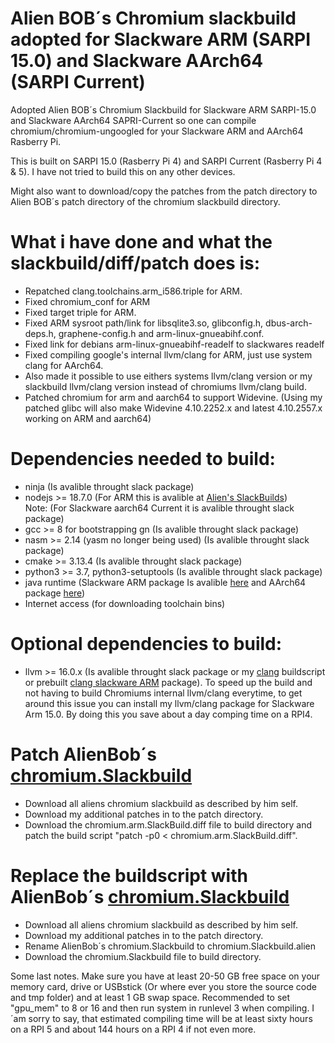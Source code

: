 # Alien BOB´s Chromium slackbuild adopted for Slackware ARM (SARPI 15.0) and Slackware AArch64 (SARPI Current)
Adopted Alien BOB´s Chromium Slackbuild for Slackware ARM SARPI-15.0 and Slackware AArch64 SAPRI-Current so one can compile chromium/chromium-ungoogled for your Slackware ARM and AArch64 Rasberry Pi.

This is built on SARPI 15.0 (Rasberry Pi 4) and SARPI Current (Rasberry Pi 4 & 5).
I have not tried to build this on any other devices.

Might also want to download/copy the patches from the patch directory to Alien BOB´s patch directory of the chromium slackbuild directory.

# What i have done and what the slackbuild/diff/patch does is:
* Repatched clang.toolchains.arm_i586.triple for ARM.
* Fixed chromium_conf for ARM
* Fixed target triple for ARM.
* Fixed ARM sysroot path/link for libsqlite3.so, glibconfig.h,
dbus-arch-deps.h, graphene-config.h and arm-linux-gnueabihf.conf.
* Fixed link for debians arm-linux-gnueabihf-readelf to slackwares readelf
* Fixed compiling google's internal llvm/clang for ARM, just use system clang for AArch64.
* Also made it possible to use eithers systems llvm/clang version or my slackbuild llvm/clang version instead of chromiums llvm/clang build.
* Patched chromium for arm and aarch64 to support Widevine. (Using my patched glibc will also make Widevine 4.10.2252.x and latest 4.10.2557.x working on ARM and aarch64)

# Dependencies needed to build:
* ninja (Is avalible throught slack package)
* nodejs >= 18.7.0 (For ARM this is avalible at [Alien's SlackBuilds](http://www.slackware.com/~alien/slackbuilds/nodejs/build/))  
  Note: (For Slackware aarch64 Current it is avalible throught slack package)
* gcc >= 8 for bootstrapping gn (Is avalible throught slack package)
* nasm >= 2.14 (yasm no longer being used) (Is avalible throught slack package)
* cmake >= 3.13.4 (Is avalible throught slack package)
* python3 >= 3.7, python3-setuptools (Is avalible throught slack package)
* java runtime (Slackware ARM package Is avalible [here](https://github.com/mostman/Slackbuilds/releases/download/21.2/jdk-8u381-arm-1_SLse.tgz) and AArch64 package [here](https://github.com/mostman/Slackbuilds/releases/download/21.2/jdk-8u461-aarch64-1_SBo.tgz))
* Internet access (for downloading toolchain bins)

# Optional dependencies to build:
* llvm >= 16.0.x (Is avalible throught slack package or my [clang](https://github.com/mostman/Slackbuilds/tree/Slackware-15.0/llvm) buildscript or prebuilt [clang slackware ARM](https://github.com/mostman/Slackbuilds/releases/tag/21.1.0) package).
To speed up the build and not having to build Chromiums internal llvm/clang everytime, to get around this issue you can install my llvm/clang package for Slackware Arm 15.0.
By doing this you save about a day comping time on a RPI4.

# Patch AlienBob´s [chromium.Slackbuild](http://www.slackware.com/~alien/slackbuilds/chromium/build/)
* Download all aliens chromium slackbuild as described by him self.
* Download my additional patches in to the patch directory.
* Download the chromium.arm.SlackBuild.diff file to build directory and patch the build script "patch -p0 < chromium.arm.SlackBuild.diff".

# Replace the buildscript with AlienBob´s [chromium.Slackbuild](http://www.slackware.com/~alien/slackbuilds/chromium/build/)
* Download all aliens chromium slackbuild as described by him self.
* Download my additional patches in to the patch directory.
* Rename AlienBob´s chromium.Slackbuild to chromium.Slackbuild.alien
* Download the chromium.Slackbuild file to build directory.

Some last notes.
Make sure you have at least 20-50 GB free space on your memory card, drive or USBstick (Or where ever you store the source code and tmp folder) and at least 1 GB swap space.
Recommended to set "gpu_mem" to 8 or 16 and then run system in runlevel 3 when compiling.
I´am sorry to say, that estimated compiling time will be at least sixty hours on a RPI 5 and about 144 hours on a RPI 4 if not even more.
